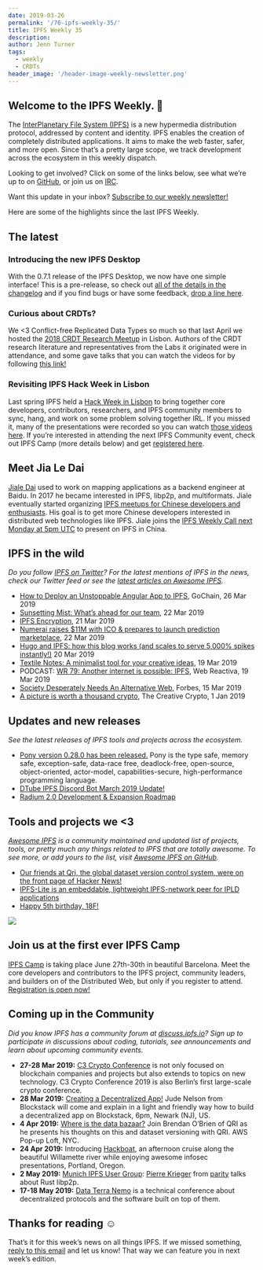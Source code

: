 ```yaml
---
date: 2019-03-26
permalink: '/76-ipfs-weekly-35/'
title: IPFS Weekly 35
description:
author: Jenn Turner
tags:
  - weekly
  - CRDTs
header_image: '/header-image-weekly-newsletter.png'
---
```


## Welcome to the IPFS Weekly. 👋

The [InterPlanetary File System (IPFS)](https://ipfs.io/) is a new hypermedia distribution protocol, addressed by content and identity. IPFS enables the creation of completely distributed applications. It aims to make the web faster, safer, and more open. Since that’s a pretty large scope, we track development across the ecosystem in this weekly dispatch.

Looking to get involved? Click on some of the links below, see what we’re up to on [GitHub](https://github.com/ipfs), or join us on [IRC](https://riot.im/app/#/room/#ipfs:matrix.org).

Want this update in your inbox? [Subscribe to our weekly newsletter!](http://eepurl.com/gL2Pi5)

Here are some of the highlights since the last IPFS Weekly.

## The latest

### Introducing the new IPFS Desktop

With the 0.7.1 release of the IPFS Desktop, we now have one simple interface! This is a pre-release, so check out [all of the details in the changelog](https://github.com/ipfs-shipyard/ipfs-desktop/releases/tag/v0.7.1) and if you find bugs or have some feedback, [drop a line here](https://github.com/ipfs-shipyard/ipfs-desktop/issues/new).

### Curious about CRDTs?

We <3 Conflict-free Replicated Data Types so much so that last April we hosted the [2018 CRDT Research Meetup](https://blog.ipfs.eth.link/67-crdt-research-meetup/) in Lisbon. Authors of the CRDT research literature and representatives from the Labs it originated were in attendance, and some gave talks that you can watch the videos for by following [this link!](https://blog.ipfs.eth.link/67-crdt-research-meetup/)

### Revisiting IPFS Hack Week in Lisbon

Last spring IPFS held a [Hack Week in Lisbon](https://blog.ipfs.eth.link/74-lisbon-hack-week/) to bring together core developers, contributors, researchers, and IPFS community members to sync, hang, and work on some problem solving together IRL. If you missed it, many of the presentations were recorded so you can watch [those videos here](https://blog.ipfs.eth.link/74-lisbon-hack-week/). If you’re interested in attending the next IPFS Community event, check out IPFS Camp (more details below) and get [registered here](https://camp.ipfs.io/).

## Meet Jia Le Dai

[Jiale Dai](https://twitter.com/daijiale6239) used to work on mapping applications as a backend engineer at Baidu. In 2017 he became interested in IPFS, libp2p, and multiformats. Jiale eventually started organizing [IPFS meetups for Chinese developers and enthusiasts](https://mp.weixin.qq.com/s/NrvZo5_hLD_CIXpZFPARbg). His goal is to get more Chinese developers interested in distributed web technologies like IPFS. Jiale joins the [IPFS Weekly Call next Monday at 5pm UTC](https://github.com/ipfs/team-mgmt#-ipfs-weekly-call--formerly-known-as-ipfs-all-hands-call) to present on IPFS in China.

## IPFS in the wild

_Do you follow [IPFS on Twitter](https://twitter.com/IPFSbot)? For the latest mentions of IPFS in the news, check our Twitter feed or see the [latest articles on Awesome IPFS](https://awesome.ipfs.io/categories/articles/)._

- [How to Deploy an Unstoppable Angular App to IPFS](https://medium.com/gochain/how-to-deploy-an-unstoppable-angular-app-to-ipfs-c2dabb52e517), GoChain, 26 Mar 2019
- [Sunsetting Mist: What’s ahead for our team](https://medium.com/@avsa/sunsetting-mist-da21c8e943d2), 22 Mar 2019
- [IPFS Encryption](https://medium.com/@theotherfruit/ipfs-encryption-492b004659d1), 21 Mar 2019
- [Numerai raises \$11M with ICO & prepares to launch prediction marketplace](https://ayo.news/2019/03/22/numerai-raises-11m-with-ico-prepares-to-launch-prediction-marketplace/), 22 Mar 2019
- [Hugo and IPFS: how this blog works (and scales to serve 5,000% spikes instantly!)](https://withblue.ink/2019/03/20/hugo-and-ipfs-how-this-blog-works-and-scales.html) 20 Mar 2019
- [Textile Notes: A minimalist tool for your creative ideas](https://medium.com/textileio/textile-notes-a-minimalist-tool-for-your-creative-ideas-68b9357d5cd0), 19 Mar 2019
- PODCAST: [WR 79: Another internet is possible: IPFS](https://www.danielprimo.io/blog/otra-internet-es-posible-ipfs), Web Reactiva, 19 Mar 2019
- [Society Desperately Needs An Alternative Web](https://www.forbes.com/sites/cognitiveworld/2019/03/15/society-desperately-needs-an-alternative-web/#155cd17424e3), Forbes, 15 Mar 2019
- [A picture is worth a thousand crypto](https://thecreativecrypto.com/creating-a-creative-economy-interview-with-the-founders-of-crea/), The Creative Crypto, 1 Jan 2019

## Updates and new releases

_See the latest releases of IPFS tools and projects across the ecosystem._

- [Pony version 0.28.0 has been released.](https://www.ponylang.io/blog/2019/03/0.28.0-released/) Pony is the type safe, memory safe, exception-safe, data-race free, deadlock-free, open-source, object-oriented, actor-model, capabilities-secure, high-performance programming language.
- [DTube IPFS Discord Bot March 2019 Update!](https://steemit.com/ipfs/@techcoderx/dtube-ipfs-discord-bot-march-2019-update-improved-file-pinning-node-stats-usage-data-command-and-more)
- [Radium 2.0 Development & Expansion Roadmap](https://blog.radiumcore.org/radium-2-0-development-expansion-roadmap-updated-march-2019-382041249cf7)

## Tools and projects we <3

_[Awesome IPFS](https://awesome.ipfs.io/) is a community maintained and updated list of projects, tools, or pretty much any things related to IPFS that are totally awesome. To see more, or add yours to the list, visit [Awesome IPFS on GitHub](https://github.com/ipfs/awesome-ipfs)._

- [Our friends at Qri, the global dataset version control system, were on the front page of Hacker News!](https://news.ycombinator.com/item?id=19470064)
- [IPFS-Lite is an embeddable, lightweight IPFS-network peer for IPLD applications](https://github.com/hsanjuan/ipfs-lite)
- [Happy 5th birthday, 18F!](https://18f.gsa.gov/2019/03/19/18F-5-Anniversary-achieve/)

![](../assets/ipfs-camp-2019.png)

## Join us at the first ever IPFS Camp

[IPFS Camp](https://blog.ipfs.eth.link/72-ann-ipfs-camp/) is taking place June 27th-30th in beautiful Barcelona. Meet the core developers and contributors to the IPFS project, community leaders, and builders on of the Distributed Web, but only if you register to attend. [Registration is open now!](https://camp.ipfs.io/)

## Coming up in the Community

_Did you know IPFS has a community forum at [discuss.ipfs.io](https://discuss.ipfs.io/)? Sign up to participate in discussions about coding, tutorials, see announcements and learn about upcoming community events._

- **27-28 Mar 2019:** [C3 Crypto Conference](https://crypto-conference.com/) is not only focused on blockchain companies and projects but also extends to topics on new technology. C3 Crypto Conference 2019 is also Berlin’s first large-scale crypto conference.
- **28 Mar 2019:** [Creating a Decentralized App!](https://www.meetup.com/Blockstack-Newark-the-New-Internet-for-Decentralized-Apps/events/257563100/?_xtd=gqFyqTE4NzU3MjE5NKFwo3dlYg&from=ref) Jude Nelson from Blockstack will come and explain in a light and friendly way how to build a decentralized app on Blockstack, 6pm, Newark (NJ), US.
- **4 Apr 2019:** [Where is the data bazaar?](https://www.meetup.com/Deep-Learning-NYC/events/zztcfqyzgbgb/) Join Brendan O’Brien of QRI as he presents his thoughts on this and dataset versioning with QRI. AWS Pop-up Loft, NYC.
- **24 Apr 2019:** Introducing [Hackboat](https://hackboat.org/), an afternoon cruise along the beautiful Willamette river while enjoying awesome infosec presentations, Portland, Oregon.
- **2 May 2019:** [Munich IPFS User Group](https://www.meetup.com/de-DE/Munich-IPFS-User-Group/events/259762490/): [Pierre Krieger](https://twitter.com/tomaka17) from [parity](https://www.parity.io/) talks about Rust libp2p.
- **17-18 May 2019:** [Data Terra Nemo](https://dtn.is/) is a technical conference about decentralized protocols and the software built on top of them.

## Thanks for reading ☺️

That’s it for this week’s news on all things IPFS. If we missed something, [reply to this email](mailto:newsletter@ipfs.io) and let us know! That way we can feature you in next week’s edition.
